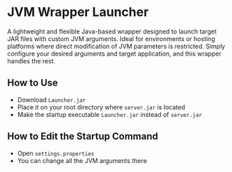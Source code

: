 # JVM Wrapper Launcher
A lightweight and flexible Java-based wrapper designed to launch target JAR files with custom JVM arguments. Ideal for environments or hosting platforms where direct modification of JVM parameters is restricted. Simply configure your desired arguments and target application, and this wrapper handles the rest.

## How to Use
- Download ```Launcher.jar```
- Place it on your root directory where ```server.jar``` is located
- Make the startup executable ```Launcher.jar``` instead of ```server.jar```

## How to Edit the Startup Command
- Open ```settings.properties```
- You can change all the JVM arguments there
